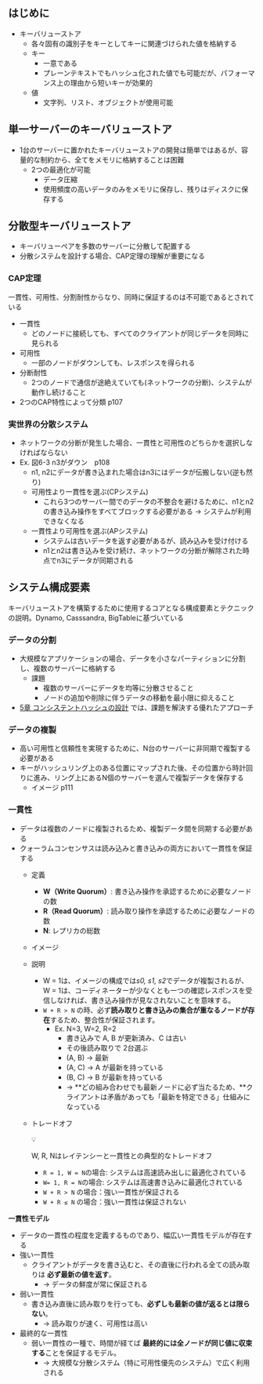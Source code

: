 ## はじめに

- キーバリューストア
    - 各々固有の識別子をキーとしてキーに関連づけられた値を格納する
    - キー
        - 一意である
        - プレーンテキストでもハッシュ化された値でも可能だが、パフォーマンス上の理由から短いキーが効果的
    - 値
        - 文字列、リスト、オブジェクトが使用可能

## 単一サーバーのキーバリューストア

- 1台のサーバーに置かれたキーバリューストアの開発は簡単ではあるが、容量的な制約から、全てをメモリに格納することは困難
    - 2つの最適化が可能
        - データ圧縮
        - 使用頻度の高いデータのみをメモリに保存し、残りはディスクに保存する

## 分散型キーバリューストア

- キーバリューペアを多数のサーバーに分散して配置する
- 分散システムを設計する場合、CAP定理の理解が重要になる

### CAP定理

一貫性、可用性、分割耐性からなり、同時に保証するのは不可能であるとされている

- 一貫性
    - どのノードに接続しても、すべてのクライアントが同じデータを同時に見られる
- 可用性
    - 一部のノードがダウンしても、レスポンスを得られる
- 分断耐性
    - 2つのノードで通信が途絶えていても(ネットワークの分断)、システムが動作し続けること
- 2つのCAP特性によって分類 p107
    
    

### 実世界の分散システム

- ネットワークの分断が発生した場合、一貫性と可用性のどちらかを選択しなければならない
- Ex. 図6-3 n3がダウン　p108
    - n1, n2にデータが書き込まれた場合はn3にはデータが伝搬しない(逆も然り)
    - 可用性より一貫性を選ぶ(CPシステム)
        - これら3つのサーバー間でのデータの不整合を避けるために、n1とn2の書き込み操作をすべてブロックする必要がある → システムが利用できなくなる
    - 一貫性より可用性を選ぶ(APシステム)
        - システムは古いデータを返す必要があるが、読み込みを受け付ける
        - n1とn2は書き込みを受け続け、ネットワークの分断が解除された時点でn3にデータが同期される

## システム構成要素

キーバリューストアを構築するために使用するコアとなる構成要素とテクニックの説明。Dynamo, Casssandra, BigTableに基づいている

### データの分割

- 大規模なアプリケーションの場合、データを小さなパーティションに分割し、複数のサーバーに格納する
    - 課題
        - 複数のサーバーにデータを均等に分散させること
        - ノードの追加や削除に伴うデータの移動を最小限に抑えること
- [5章 コンシステントハッシュの設計](https://www.notion.so/5-24793db05554804384ebe0a92c77ab04?pvs=21) では、課題を解決する優れたアプローチ

### データの複製

- 高い可用性と信頼性を実現するために、N台のサーバーに非同期で複製する必要がある
- キーがハッシュリング上のある位置にマップされた後、その位置から時計回りに進み、リング上にあるN個のサーバーを選んで複製データを保存する
    - イメージ p111

### 一貫性

- データは複数のノードに複製されるため、複製データ間を同期する必要がある
- クォーラムコンセンサスは読み込みと書き込みの両方において一貫性を保証する
    - 定義
        - **W（Write Quorum）**: 書き込み操作を承認するために必要なノードの数
        - **R（Read Quorum）**: 読み取り操作を承認するために必要なノードの数
        - **N**: レプリカの総数
    - イメージ
    - 説明
        - W = 1は、イメージの構成では*s0, s1, s2*でデータが複製されるが、W = 1は、コーディネーターが少なくとも一つの確認レスポンスを受信しなければ、書き込み操作が見なされないことを意味する。
        - `W + R > N` の時、必ず**読み取りと書き込みの集合が重なるノードが存在**するため、整合性が保証されます。
            - Ex. N=3, W=2, R=2
                - 書き込みで A, B が更新済み、C は古い
                - その後読み取りで 2台選ぶ
                - (A, B) → 最新
                - (A, C) → A が最新を持っている
                - (B, C) → B が最新を持っている
                - → **どの組み合わせでも最新ノードに必ず当たるため、**クライアントは矛盾があっても「最新を特定できる」仕組みになっている
    - トレードオフ
        
        <aside>
        💡
        
        W, R, Nはレイテンシーと一貫性との典型的なトレードオフ
        
        </aside>
        
        - `R = 1, W = N`の場合: システムは高速読み出しに最適化されている
        - `W= 1, R = N`の場合: システムは高速書き込みに最適化されている
        - `W + R > N` の場合：強い一貫性が保証される
        - `W + R ≤ N` の場合：強い一貫性は保証されない

**一貫性モデル**

- データの一貫性の程度を定義するものであり、幅広い一貫性モデルが存在する
- 強い一貫性
    - クライアントがデータを書き込むと、その直後に行われる全ての読み取りは **必ず最新の値を返す**。
        - → データの鮮度が常に保証される
- 弱い一貫性
    - 書き込み直後に読み取りを行っても、**必ずしも最新の値が返るとは限らない**。
        - → 読み取りが速く、可用性は高い
- 最終的な一貫性
    - 弱い一貫性の一種で、時間が経てば **最終的には全ノードが同じ値に収束する**ことを保証するモデル。
        - → 大規模な分散システム（特に可用性優先のシステム）で広く利用される